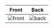 | Front | Back |
| :---: | :---: |
| ![front](/gallery/sweep-high-m/front.png) | ![back](/gallery/sweep-high-m/back.png) |
